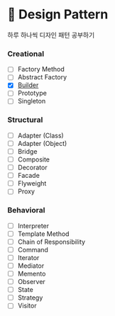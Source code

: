 # :open_book: Design Pattern
하루 하나씩 디자인 패턴 공부하기

### Creational
- [ ] Factory Method 
- [ ] Abstract Factory
- [x] [Builder](https://github.com/riyenas0925/Design_Pattern/blob/master/Builder%20Pattern.md)
- [ ] Prototype 
- [ ] Singleton

### Structural
- [ ] Adapter (Class)
- [ ] Adapter (Object)
- [ ] Bridge
- [ ] Composite
- [ ] Decorator
- [ ] Facade
- [ ] Flyweight
- [ ] Proxy

### Behavioral
- [ ] Interpreter
- [ ] Template Method
- [ ] Chain of Responsibility
- [ ] Command
- [ ] Iterator
- [ ] Mediator
- [ ] Memento
- [ ] Observer
- [ ] State
- [ ] Strategy
- [ ] Visitor
